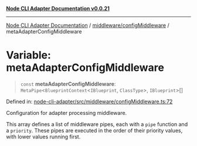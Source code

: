 [**Node CLI Adapter Documentation v0.0.21**](../../../README.md)

***

[Node CLI Adapter Documentation](../../../modules.md) / [middleware/configMiddleware](../README.md) / metaAdapterConfigMiddleware

# Variable: metaAdapterConfigMiddleware

> `const` **metaAdapterConfigMiddleware**: `MetaPipe`\<`BlueprintContext`\<`IBlueprint`, `ClassType`\>, `IBlueprint`\>[]

Defined in: [node-cli-adapter/src/middleware/configMiddleware.ts:72](https://github.com/stonemjs/node-cli-adapter/blob/3323167ff73e7c9f811f72d8b7db77f6e1756f38/src/middleware/configMiddleware.ts#L72)

Configuration for adapter processing middleware.

This array defines a list of middleware pipes, each with a `pipe` function and a `priority`.
These pipes are executed in the order of their priority values, with lower values running first.
